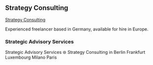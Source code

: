 ## Strategy Consulting

[Strategy Consulting](https://thomaswinterstetter/begriff)

Experienced freelancer based in Germany, available for hire in Europe.

### Strategic Advisory Services

Strategic Advisory Services ⊜ Strategy Consulting in Berlin Frankfurt Luxembourg Milano Paris

